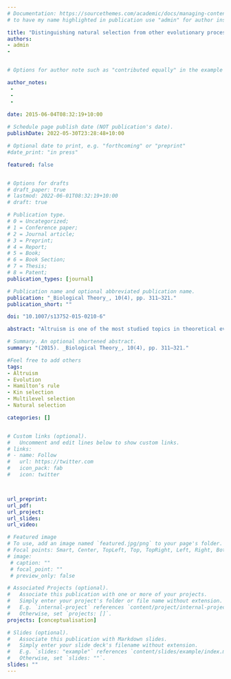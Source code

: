 ```yaml
---
# Documentation: https://sourcethemes.com/academic/docs/managing-content/
# to have my name highlighted in publication use "admin" for author instead of Pierrick Bourrat

title: "Distinguishing natural selection from other evolutionary processes in the evolution of altruism"
authors:
- admin
- 


# Options for author note such as "contributed equally" in the example below, assuming they are three authors, the third author is corresponding author.

author_notes:
 - 
 - 
 - 
 
date: 2015-06-04T08:32:19+10:00

# Schedule page publish date (NOT publication's date).
publishDate: 2022-05-30T23:28:48+10:00

# Optional date to print, e.g. "forthcoming" or "preprint"
#date_print: "in press"

featured: false


# Options for drafts
# draft_paper: true
# lastmod: 2022-06-01T08:32:19+10:00
# draft: true

# Publication type.
# 0 = Uncategorized;
# 1 = Conference paper;
# 2 = Journal article;
# 3 = Preprint;
# 4 = Report;
# 5 = Book;
# 6 = Book Section;
# 7 = Thesis;
# 8 = Patent;
publication_types: [journal]

# Publication name and optional abbreviated publication name.
publication: "_Biological Theory_, 10(4), pp. 311–321."
publication_short: ""

doi: "10.1007/s13752-015-0210-6"

abstract: "Altruism is one of the most studied topics in theoretical evolutionary biology. The debate surrounding the evolution of altruism has generally focused on the conditions under which altruism can evolve and whether it is better explained by kin selection or multilevel selection. This debate has occupied the forefront of the stage and left behind a number of equally important questions. One of them, which is the subject of this article, is whether the word ‘‘selection’’ in ‘‘kin selection’’ and ‘‘multilevel selection’’ necessarily refers to ‘‘evolution by natural selection.’’ I show, using a simple individual-centered model, that once clear conditions for natural selection and altruism are specified, one can distinguish two kinds of evolution of altruism, only one of which corresponds to the evolution of altruism by natural selection, the other resulting from other evolutionary processes."

# Summary. An optional shortened abstract.
summary: "(2015). _Biological Theory_, 10(4), pp. 311–321."

#Feel free to add others
tags:
- Altruism
- Evolution
- Hamilton’s rule
- Kin selection
- Multilevel selection
- Natural selection

categories: []


# Custom links (optional).
#   Uncomment and edit lines below to show custom links.
# links:
# - name: Follow
#   url: https://twitter.com
#   icon_pack: fab
#   icon: twitter



url_preprint:
url_pdf:
url_project:
url_slides:
url_video:

# Featured image
# To use, add an image named `featured.jpg/png` to your page's folder. 
# Focal points: Smart, Center, TopLeft, Top, TopRight, Left, Right, BottomLeft, Bottom, BottomRight.
# image:
 # caption: ""
 # focal_point: ""
 # preview_only: false

# Associated Projects (optional).
#   Associate this publication with one or more of your projects.
#   Simply enter your project's folder or file name without extension.
#   E.g. `internal-project` references `content/project/internal-project/index.md`.
#   Otherwise, set `projects: []`.
projects: [conceptualisation]

# Slides (optional).
#   Associate this publication with Markdown slides.
#   Simply enter your slide deck's filename without extension.
#   E.g. `slides: "example"` references `content/slides/example/index.md`.
#   Otherwise, set `slides: ""`.
slides: ""
---
```



